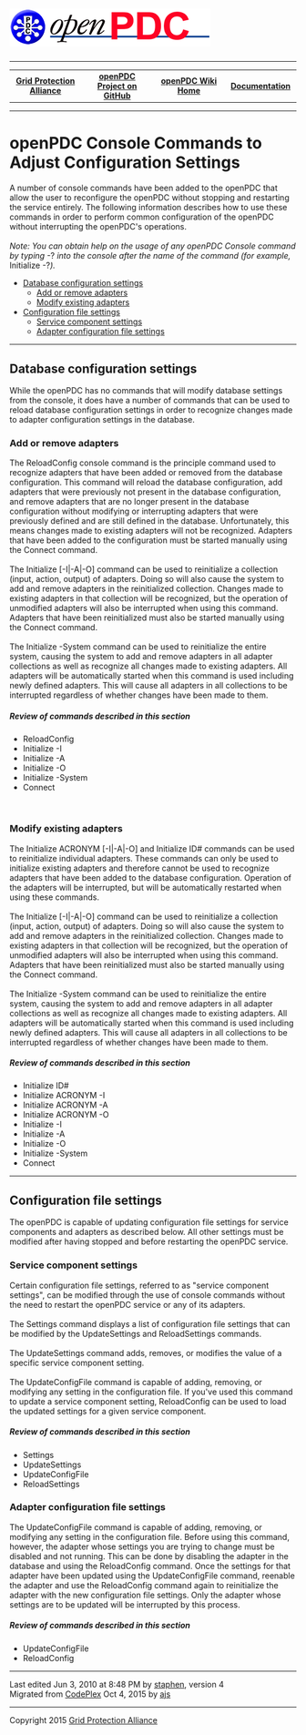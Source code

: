 <html lang="en" xmlns="http://www.w3.org/1999/xhtml">
<head>
<meta charset="utf-8" />
</head>
<body>
<!--HtmlToGmd.Body-->
<h1><a href="https://github.com/GridProtectionAlliance/openPDC/tree/master/Source/Documentation/wiki/openPDC_Home.md"><img src="https://github.com/GridProtectionAlliance/openPDC/blob/master/Source/Documentation/wiki/openPDC_Logo.png" alt="The Open Source Phasor Data Concentrator" /></a></h1>
<hr />
<div id="NavigationMenu">
<table style="width: 100%; border-collapse: collapse; border: 0px solid gray;">
<tr>
<td style="width: 25%; text-align:center;"><b><a href="http://www.gridprotectionalliance.org">Grid Protection Alliance</a></b></td>
<td style="width: 25%; text-align:center;"><b><a href="https://github.com/GridProtectionAlliance/openPDC">openPDC Project on GitHub</a></b></td>
<td style="width: 25%; text-align:center;"><b><a href="https://github.com/GridProtectionAlliance/openPDC/tree/master/Source/Documentation/wiki/openPDC_Home.md">openPDC Wiki Home</a></b></td>
<td style="width: 25%; text-align:center;"><b><a href="https://github.com/GridProtectionAlliance/openPDC/tree/master/Source/Documentation/wiki/openPDC_Documentation_Home.md">Documentation</a></b></td>
</tr>
</table>
</div>
<hr />
<!--/HtmlToGmd.Body-->
<div class="WikiContent">
<div class="wikidoc">
<h1>openPDC Console Commands to Adjust Configuration Settings</h1>
A number of console commands have been added to the openPDC that allow the user to reconfigure the openPDC without stopping and restarting the service entirely. The following information describes how to use these commands in order to perform common configuration
 of the openPDC without interrupting the openPDC&#39;s operations.<br>
<br>
<i>Note: You can obtain help on the usage of any openPDC Console command by typing</i>
<span class="codeInline">-?</span> <i>into the console after the name of the command (for example,</i>
<span class="codeInline">Initialize -?</span><i>).</i><br>
<ul>
<li><a href="#database_config">Database configuration settings</a>
<ul>
<li><a href="#add_remove_adapter">Add or remove adapters</a> </li><li><a href="#modify_adapter">Modify existing adapters</a></li></ul>
</li><li><a href="#config_file">Configuration file settings</a>
<ul>
<li><a href="#service_component">Service component settings</a> </li><li><a href="#adapter_config_file_settings">Adapter configuration file settings</a></li></ul>
</li></ul>
<hr>
<h2><a name="database_config"></a>Database configuration settings</h2>
While the openPDC has no commands that will modify database settings from the console, it does have a number of commands that can be used to reload database configuration settings in order to recognize changes made to adapter configuration settings in the database.<br>
<h3><a name="add_remove_adapter"></a>Add or remove adapters</h3>
The <span class="codeInline">ReloadConfig</span> console command is the principle command used to recognize adapters that have been added or removed from the database configuration. This command will reload the database configuration, add adapters that were
 previously not present in the database configuration, and remove adapters that are no longer present in the database configuration without modifying or interrupting adapters that were previously defined and are still defined in the database. Unfortunately,
 this means changes made to existing adapters will not be recognized. Adapters that have been added to the configuration must be started manually using the
<span class="codeInline">Connect</span> command.<br>
<br>
The <span class="codeInline">Initialize [-I|-A|-O]</span> command can be used to reinitialize a collection (input, action, output) of adapters. Doing so will also cause the system to add and remove adapters in the reinitialized collection. Changes made to
 existing adapters in that collection will be recognized, but the operation of unmodified adapters will also be interrupted when using this command. Adapters that have been reinitialized must also be started manually using the
<span class="codeInline">Connect</span> command.<br>
<br>
The <span class="codeInline">Initialize -System</span> command can be used to reinitialize the entire system, causing the system to add and remove adapters in all adapter collections as well as recognize all changes made to existing adapters. All adapters
 will be automatically started when this command is used including newly defined adapters. This will cause all adapters in all collections to be interrupted regardless of whether changes have been made to them.<br>
<h5>Review of commands described in this section</h5>
<ul>
<li><span class="codeInline">ReloadConfig</span> </li><li><span class="codeInline">Initialize -I</span> </li><li><span class="codeInline">Initialize -A</span> </li><li><span class="codeInline">Initialize -O</span> </li><li><span class="codeInline">Initialize -System</span> </li><li><span class="codeInline">Connect</span></li></ul>
<br>
<h3><a name="modify_adapter"></a>Modify existing adapters</h3>
The <span class="codeInline">Initialize ACRONYM [-I|-A|-O]</span> and <span class="codeInline">
Initialize ID#</span> commands can be used to reinitialize individual adapters. These commands can only be used to initialize existing adapters and therefore cannot be used to recognize adapters that have been added to the database configuration. Operation
 of the adapters will be interrupted, but will be automatically restarted when using these commands.<br>
<br>
The <span class="codeInline">Initialize [-I|-A|-O]</span> command can be used to reinitialize a collection (input, action, output) of adapters. Doing so will also cause the system to add and remove adapters in the reinitialized collection. Changes made to
 existing adapters in that collection will be recognized, but the operation of unmodified adapters will also be interrupted when using this command. Adapters that have been reinitialized must also be started manually using the
<span class="codeInline">Connect</span> command.<br>
<br>
The <span class="codeInline">Initialize -System</span> command can be used to reinitialize the entire system, causing the system to add and remove adapters in all adapter collections as well as recognize all changes made to existing adapters. All adapters
 will be automatically started when this command is used including newly defined adapters. This will cause all adapters in all collections to be interrupted regardless of whether changes have been made to them.<br>
<h5>Review of commands described in this section</h5>
<ul>
<li><span class="codeInline">Initialize ID#</span> </li><li><span class="codeInline">Initialize ACRONYM -I</span> </li><li><span class="codeInline">Initialize ACRONYM -A</span> </li><li><span class="codeInline">Initialize ACRONYM -O</span> </li><li><span class="codeInline">Initialize -I</span> </li><li><span class="codeInline">Initialize -A</span> </li><li><span class="codeInline">Initialize -O</span> </li><li><span class="codeInline">Initialize -System</span> </li><li><span class="codeInline">Connect</span></li></ul>
<hr>
<h2><a name="config_file"></a>Configuration file settings</h2>
The openPDC is capable of updating configuration file settings for service components and adapters as described below. All other settings must be modified after having stopped and before restarting the openPDC service.<br>
<h3><a name="service_component"></a>Service component settings</h3>
Certain configuration file settings, referred to as &quot;service component settings&quot;, can be modified through the use of console commands without the need to restart the openPDC service or any of its adapters.<br>
<br>
The <span class="codeInline">Settings</span> command displays a list of configuration file settings that can be modified by the
<span class="codeInline">UpdateSettings</span> and <span class="codeInline">ReloadSettings</span> commands.<br>
<br>
The <span class="codeInline">UpdateSettings</span> command adds, removes, or modifies the value of a specific service component setting.<br>
<br>
The <span class="codeInline">UpdateConfigFile</span> command is capable of adding, removing, or modifying any setting in the configuration file. If you&#39;ve used this command to update a service component setting,
<span class="codeInline">ReloadConfig</span> can be used to load the updated settings for a given service component.<br>
<h5>Review of commands described in this section</h5>
<ul>
<li><span class="codeInline">Settings</span> </li><li><span class="codeInline">UpdateSettings</span> </li><li><span class="codeInline">UpdateConfigFile</span> </li><li><span class="codeInline">ReloadSettings</span></li></ul>
<h3><a name="adapter_config_file_settings"></a>Adapter configuration file settings</h3>
The <span class="codeInline">UpdateConfigFile</span> command is capable of adding, removing, or modifying any setting in the configuration file. Before using this command, however, the adapter whose settings you are trying to change must be disabled and not
 running. This can be done by disabling the adapter in the database and using the
<span class="codeInline">ReloadConfig</span> command. Once the settings for that adapter have been updated using the
<span class="codeInline">UpdateConfigFile</span> command, reenable the adapter and use the
<span class="codeInline">ReloadConfig</span> command again to reinitialize the adapter with the new configuration file settings. Only the adapter whose settings are to be updated will be interrupted by this process.<br>
<h5>Review of commands described in this section</h5>
<ul>
<li><span class="codeInline">UpdateConfigFile</span> </li><li><span class="codeInline">ReloadConfig</span></li></ul>
</div>
<div></div>
</div>
<div id="footer">
<hr />
Last edited <span class="smartDate" title="6/3/2010 8:48:55 PM" LocalTimeTicks="1275623335">Jun 3, 2010 at 8:48 PM</span> by <a id="wikiEditByLink" href="https://github.com/GridProtectionAlliance/openPDC/tree/master/Source/Documentation/wiki/Contributors/staphen.md">staphen</a>, version 4<br />
Migrated from <a href="http://openpdc.codeplex.com/wikipage?title=Configuration%20Commands">CodePlex</a> Oct 4, 2015 by <a href="https://github.com/GridProtectionAlliance/openPDC/tree/master/Source/Documentation/wiki/Contributors/ajstadlin.md">ajs</a>
</div>
<!--HtmlToGmd.Foot-->
<div id="copyright">
<hr />
Copyright 2015 <a href="http://www.gridprotectionalliance.org">Grid Protection Alliance</a>
</div>
<!--/HtmlToGmd.Foot-->
</body>
</html>
